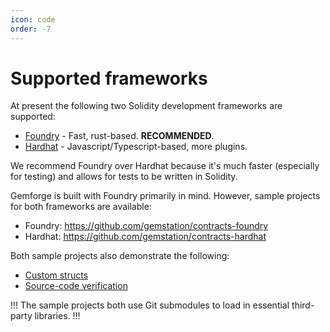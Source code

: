 ```yaml
---
icon: code
order: -7
---
```


# Supported frameworks

At present the following two Solidity development frameworks are supported:

* [Foundry](https://getfoundry.sh/) - Fast, rust-based. **RECOMMENDED**.
* [Hardhat](https://hardhat.org/) - Javascript/Typescript-based, more plugins.

We recommend Foundry over Hardhat because it's much faster (especially for testing) and allows for tests to be written in Solidity. 

Gemforge is built with Foundry primarily in mind. However, sample projects for both frameworks are available:

* Foundry: https://github.com/gemstation/contracts-foundry
* Hardhat: https://github.com/gemstation/contracts-hardhat

Both sample projects also demonstrate the following:

* [Custom structs](./development/custom-structs.md)
* [Source-code verification](./development/source-verification.md)

!!!
The sample projects both use Git submodules to load in essential third-party libraries.
!!!


